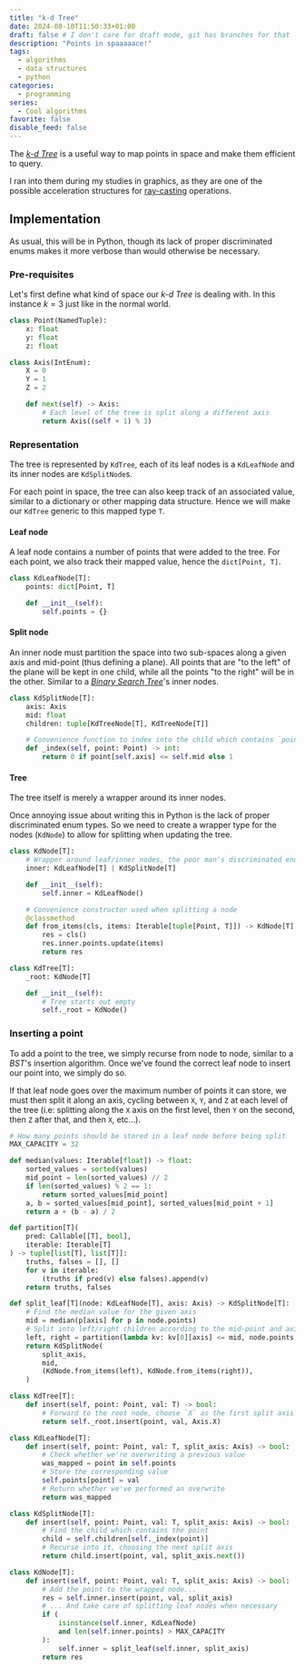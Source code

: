 ```yaml
---
title: "k-d Tree"
date: 2024-08-10T11:50:33+01:00
draft: false # I don't care for draft mode, git has branches for that
description: "Points in spaaaaace!"
tags:
  - algorithms
  - data structures
  - python
categories:
  - programming
series:
  - Cool algorithms
favorite: false
disable_feed: false
---
```


The [_k-d Tree_][wiki] is a useful way to map points in space and make them
efficient to query.

I ran into them during my studies in graphics, as they are one of the
possible acceleration structures for [ray-casting] operations.

[wiki]: https://en.wikipedia.org/wiki/K-d_tree
[ray-casting]: https://en.wikipedia.org/wiki/Ray_casting

<!--more-->

## Implementation

As usual, this will be in Python, though its lack of proper discriminated enums
makes it more verbose than would otherwise be necessary.

### Pre-requisites

Let's first define what kind of space our _k-d Tree_ is dealing with. In this
instance $k = 3$ just like in the normal world.

```python
class Point(NamedTuple):
    x: float
    y: float
    z: float

class Axis(IntEnum):
    X = 0
    Y = 1
    Z = 2

    def next(self) -> Axis:
        # Each level of the tree is split along a different axis
        return Axis((self + 1) % 3)
```

### Representation

The tree is represented by `KdTree`, each of its leaf nodes is a `KdLeafNode`
and its inner nodes are `KdSplitNode`s.

For each point in space, the tree can also keep track of an associated value,
similar to a dictionary or other mapping data structure. Hence we will make our
`KdTree` generic to this mapped type `T`.

#### Leaf node

A leaf node contains a number of points that were added to the tree. For each
point, we also track their mapped value, hence the `dict[Point, T]`.

```python
class KdLeafNode[T]:
    points: dict[Point, T]

    def __init__(self):
        self.points = {}
```

#### Split node

An inner node must partition the space into two sub-spaces along a given axis
and mid-point (thus defining a plane). All points that are "to the left" of the
plane will be kept in one child, while all the points "to the right" will be in
the other. Similar to a [_Binary Search Tree_][bst]'s inner nodes.

[bst]: https://en.wikipedia.org/wiki/Binary_search_tree

```python
class KdSplitNode[T]:
    axis: Axis
    mid: float
    children: tuple[KdTreeNode[T], KdTreeNode[T]]

    # Convenience function to index into the child which contains `point`
    def _index(self, point: Point) -> int:
        return 0 if point[self.axis] <= self.mid else 1
```

#### Tree

The tree itself is merely a wrapper around its inner nodes.

Once annoying issue about writing this in Python is the lack of proper
discriminated enum types. So we need to create a wrapper type for the nodes
(`KdNode`) to allow for splitting when updating the tree.

```python
class KdNode[T]:
    # Wrapper around leaf/inner nodes, the poor man's discriminated enum
    inner: KdLeafNode[T] | KdSplitNode[T]

    def __init__(self):
        self.inner = KdLeafNode()

    # Convenience constructor used when splitting a node
    @classmethod
    def from_items(cls, items: Iterable[tuple[Point, T]]) -> KdNode[T]:
        res = cls()
        res.inner.points.update(items)
        return res

class KdTree[T]:
    _root: KdNode[T]

    def __init__(self):
        # Tree starts out empty
        self._root = KdNode()
```

### Inserting a point

To add a point to the tree, we simply recurse from node to node, similar to a
_BST_'s insertion algorithm. Once we've found the correct leaf node to insert
our point into, we simply do so.

If that leaf node goes over the maximum number of points it can store, we must
then split it along an axis, cycling between `X`, `Y`, and `Z` at each level of
the tree (i.e: splitting along the `X` axis on the first level, then `Y` on the
second, then `Z` after that, and then `X`, etc...).

```python
# How many points should be stored in a leaf node before being split
MAX_CAPACITY = 32

def median(values: Iterable[float]) -> float:
    sorted_values = sorted(values)
    mid_point = len(sorted_values) // 2
    if len(sorted_values) % 2 == 1:
        return sorted_values[mid_point]
    a, b = sorted_values[mid_point], sorted_values[mid_point + 1]
    return a + (b - a) / 2

def partition[T](
    pred: Callable[[T], bool],
    iterable: Iterable[T]
) -> tuple[list[T], list[T]]:
    truths, falses = [], []
    for v in iterable:
        (truths if pred(v) else falses).append(v)
    return truths, falses

def split_leaf[T](node: KdLeafNode[T], axis: Axis) -> KdSplitNode[T]:
    # Find the median value for the given axis
    mid = median(p[axis] for p in node.points)
    # Split into left/right children according to the mid-point and axis
    left, right = partition(lambda kv: kv[0][axis] <= mid, node.points.items())
    return KdSplitNode(
        split_axis,
        mid,
        (KdNode.from_items(left), KdNode.from_items(right)),
    )

class KdTree[T]:
    def insert(self, point: Point, val: T) -> bool:
        # Forward to the root node, choose `X` as the first split axis
        return self._root.insert(point, val, Axis.X)

class KdLeafNode[T]:
    def insert(self, point: Point, val: T, split_axis: Axis) -> bool:
        # Check whether we're overwriting a previous value
        was_mapped = point in self.points
        # Store the corresponding value
        self.points[point] = val
        # Return whether we've performed an overwrite
        return was_mapped

class KdSplitNode[T]:
    def insert(self, point: Point, val: T, split_axis: Axis) -> bool:
        # Find the child which contains the point
        child = self.children[self._index(point)]
        # Recurse into it, choosing the next split axis
        return child.insert(point, val, split_axis.next())

class KdNode[T]:
    def insert(self, point: Point, val: T, split_axis: Axis) -> bool:
        # Add the point to the wrapped node...
        res = self.inner.insert(point, val, split_axis)
        # ... And take care of splitting leaf nodes when necessary
        if (
            isinstance(self.inner, KdLeafNode)
            and len(self.inner.points) > MAX_CAPACITY
        ):
            self.inner = split_leaf(self.inner, split_axis)
        return res
```
